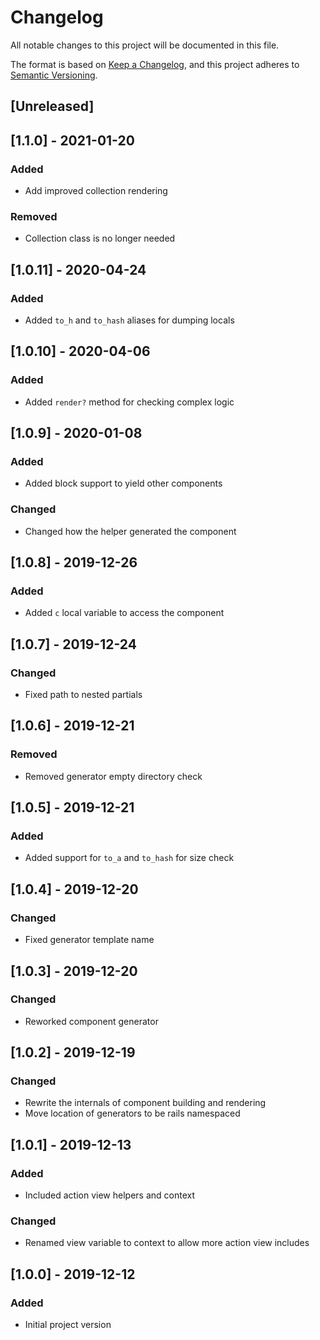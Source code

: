 # Changelog
All notable changes to this project will be documented in this file.

The format is based on [Keep a Changelog](https://keepachangelog.com/en/1.0.0/),
and this project adheres to [Semantic Versioning](https://semver.org/spec/v2.0.0.html).

## [Unreleased]

## [1.1.0] - 2021-01-20
### Added
- Add improved collection rendering
### Removed
- Collection class is no longer needed

## [1.0.11] - 2020-04-24
### Added
- Added `to_h` and  `to_hash` aliases for dumping locals

## [1.0.10] - 2020-04-06
### Added
- Added `render?` method for checking complex logic

## [1.0.9] - 2020-01-08
### Added
- Added block support to yield other components
### Changed
- Changed how the helper generated the component

## [1.0.8] - 2019-12-26
### Added
- Added `c` local variable to access the component

## [1.0.7] - 2019-12-24
### Changed
- Fixed path to nested partials

## [1.0.6] - 2019-12-21
### Removed
- Removed generator empty directory check

## [1.0.5] - 2019-12-21
### Added
- Added support for `to_a` and `to_hash` for size check

## [1.0.4] - 2019-12-20
### Changed
- Fixed generator template name

## [1.0.3] - 2019-12-20
### Changed
- Reworked component generator

## [1.0.2] - 2019-12-19
### Changed
- Rewrite the internals of component building and rendering
- Move location of generators to be rails namespaced

## [1.0.1] - 2019-12-13
### Added
- Included action view helpers and context
### Changed
- Renamed view variable to context to allow more action view includes

## [1.0.0] - 2019-12-12
### Added
- Initial project version
